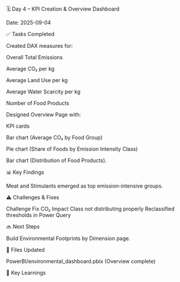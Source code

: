 🗓 Day 4 – KPI Creation & Overview Dashboard

Date: 2025-09-04

✅ Tasks Completed

Created DAX measures for:

Overall Total Emissions

Average CO₂ per kg

Average Land Use per kg

Average Water Scarcity per kg

Number of Food Products

Designed Overview Page with:

KPI cards

Bar chart (Average CO₂ by Food Group)

Pie chart (Share of Foods by Emission Intensity Class)

Bar chart (Distribution of Food Products).

📊 Key Findings

Meat and Stimulants emerged as top emission-intensive groups.

⚠️ Challenges & Fixes

Challenge	Fix
CO₂ Impact Class not distributing properly	Reclassified thresholds in Power Query

🔜 Next Steps

Build Environmental Footprints by Dimension page.

📂 Files Updated

PowerBI/environmental_dashboard.pbix (Overview complete)

🧠 Key Learnings
